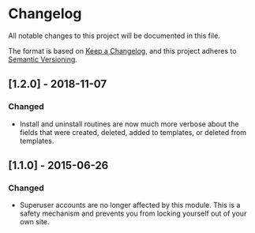 # Changelog

All notable changes to this project will be documented in this file.

The format is based on [Keep a Changelog](https://keepachangelog.com/en/1.0.0/),
and this project adheres to [Semantic Versioning](https://semver.org/spec/v2.0.0.html).

## [1.2.0] - 2018-11-07

### Changed
- Install and uninstall routines are now much more verbose about the fields
  that were created, deleted, added to templates, or deleted from templates.

## [1.1.0] - 2015-06-26

### Changed
- Superuser accounts are no longer affected by this module. This is a safety
  mechanism and prevents you from locking yourself out of your own site.
